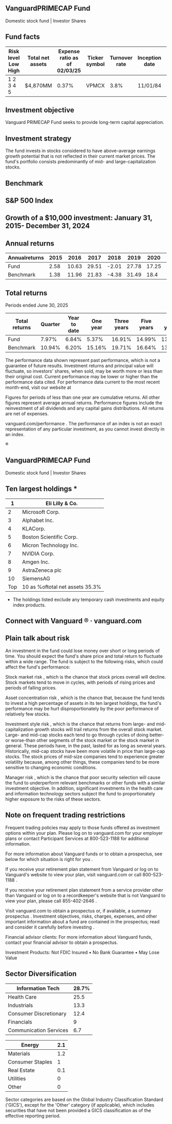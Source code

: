 ## VanguardPRIMECAP Fund

Domestic stock fund | Investor Shares

## Fund facts

| Risk level Low High   | Total net assets   | Expense ratio as of 02/03/25   | Ticker symbol   | Turnover rate   | Inception date   |   Fund number |
|-----------------------|--------------------|--------------------------------|-----------------|-----------------|------------------|---------------|
| 1 2 3 4 5             | $4,870MM           | 0.37%                          | VPMCX           | 3.8%            | 11/01/84         |          0059 |

## Investment objective

Vanguard PRIMECAP Fund seeks to provide long-term capital appreciation.

## Investment strategy

The fund invests in stocks considered to have above-average earnings growth potential that is not reflected in their current market prices. The fund's portfolio consists predominantly of mid- and large-capitalization stocks.

## Benchmark

## S&amp;P 500 Index

## Growth of a $10,000 investment:  January 31, 2015-  December 31, 2024

<!-- image -->

## Annual returns

<!-- image -->

| Annualreturns   |   2015 |   2016 |   2017 |   2018 |   2019 |   2020 |   2021 |   2022 |   2023 |   2024 |
|-----------------|--------|--------|--------|--------|--------|--------|--------|--------|--------|--------|
| Fund            |   2.58 |  10.63 |  29.51 |  -2.01 |  27.78 |  17.25 |  21.81 | -15.15 |  28.09 |  13.45 |
| Benchmark       |   1.38 |  11.96 |  21.83 |  -4.38 |  31.49 |  18.4  |  28.71 | -18.11 |  26.29 |  25.02 |

## Total returns

Periods ended June 30, 2025

| Total returns   | Quarter   | Year to date   | One year   | Three years   | Five years   | Ten years   |
|-----------------|-----------|----------------|------------|---------------|--------------|-------------|
| Fund            | 7.97%     | 6.84%          | 5.37%      | 16.91%        | 14.99%       | 13.15%      |
| Benchmark       | 10.94%    | 6.20%          | 15.16%     | 19.71%        | 16.64%       | 13.65%      |

The performance data shown represent past performance, which is not a guarantee of future results. Investment returns and principal value will fluctuate, so investors' shares, when sold, may be worth more or less than their original cost. Current performance may be lower or higher than the performance data cited. For performance data current to the most recent month-end, visit our website at

Figures for periods of less than one year are cumulative returns. All other figures represent average annual returns. Performance figures include the reinvestment of all dividends and any capital gains distributions. All returns are net of expenses.

vanguard.com/performance  . The performance of an index is not an exact representation of any particular investment, as you cannot invest directly in an index.

®

<!-- image -->

## VanguardPRIMECAP Fund

Domestic stock fund | Investor Shares

## Ten largest holdings  *

| 1   | Eli Lilly & Co.                 |
|-----|---------------------------------|
| 2   | Microsoft Corp.                 |
| 3   | Alphabet Inc.                   |
| 4   | KLACorp.                        |
| 5   | Boston Scientific Corp.         |
| 6   | Micron Technology Inc.          |
| 7   | NVIDIA Corp.                    |
| 8   | Amgen Inc.                      |
| 9   | AstraZeneca plc                 |
| 10  | SiemensAG                       |
| Top | 10 as %oftotal net assets 35.3% |

* The holdings listed exclude any temporary cash investments and equity index products.

## Connect with Vanguard   ® ·    vanguard.com

## Plain talk about risk

An investment in the fund could lose money over short or long periods of time. You should expect the fund's share price and total return to fluctuate within a wide range. The fund is subject to the following risks, which could affect the fund's performance:

Stock market risk , which is the chance that stock prices overall will decline. Stock markets tend to move in cycles, with periods of rising prices and periods of falling prices.

Asset concentration risk , which is the chance that, because the fund tends to invest a high percentage of assets in its ten largest holdings, the fund's performance may be hurt disproportionately by the poor performance of relatively few stocks.

Investment style risk , which is the chance that returns from large- and mid-capitalization growth stocks will trail returns from the overall stock market. Large- and mid-cap stocks each tend to go through cycles of doing better-or worse-than other segments of the stock market or the stock market in general. These periods have, in the past, lasted for as long as several years. Historically, mid-cap stocks have been more volatile in price than large-cap stocks. The stock prices of mid-size companies tend to experience greater volatility because, among other things, these companies tend to be more sensitive to changing economic conditions.

Manager risk , which is the chance that poor security selection will cause the fund to underperform relevant benchmarks or other funds with a similar investment objective. In addition, significant investments in the health care and information technology sectors subject the fund to proportionately higher exposure to the risks of these sectors.

## Note on frequent trading restrictions

Frequent trading policies may apply to those funds offered as investment options within your plan. Please log on to   vanguard.com for your employer plans or contact Participant Services at 800-523-1188 for additional information.

For more information about Vanguard funds or to obtain a prospectus, see below for which situation is right for you .

If you receive your retirement plan statement from Vanguard or log on to Vanguard's website to view your plan, visit vanguard.com or call 800-523-1188 .

If you receive your retirement plan statement from a service provider other than Vanguard or log on to a recordkeeper's website that is not Vanguard to view your plan, please call 855-402-2646 .

Visit vanguard.com to obtain a prospectus or, if available, a summary prospectus . Investment objectives, risks, charges, expenses, and other important information about a fund are contained in the prospectus; read and consider it carefully before investing .

Financial advisor clients: For more information about Vanguard funds, contact your financial advisor to obtain a prospectus.

Investment Products: Not FDIC Insured • No Bank Guarantee • May Lose Value

## Sector Diversification

<!-- image -->

| Information Tech       |   28.7% |
|------------------------|---------|
| Health Care            |    25.5 |
| Industrials            |    13.3 |
| Consumer Discretionary |    12.4 |
| Financials             |     9   |
| Communication Services |     6.7 |

| Energy           |   2.1 |
|------------------|-------|
| Materials        |   1.2 |
| Consumer Staples |   1   |
| Real Estate      |   0.1 |
| Utilities        |   0   |
| Other            |   0   |

<!-- image -->

<!-- image -->

<!-- image -->

<!-- image -->

<!-- image -->

<!-- image -->

<!-- image -->

<!-- image -->

<!-- image -->

<!-- image -->

<!-- image -->

<!-- image -->

Sector categories are based on the Global Industry Classification Standard ('GICS'), except for the 'Other' category (if applicable), which includes securities that have not been provided a GICS classification as of the effective reporting period.